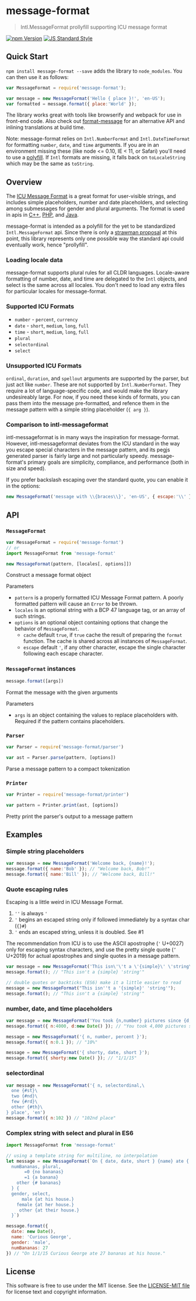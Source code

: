 # message-format

> Intl.MessageFormat prollyfill supporting ICU message format

[![npm Version][npm-image]][npm]
[![JS Standard Style][style-image]][style]


Quick Start
-----------

`npm install message-format --save` adds the library to `node_modules`. You can
then use it as follows:

```js
var MessageFormat = require('message-format');

var message = new MessageFormat('Hello { place }!', 'en-US');
var formatted = message.format({ place:'World' });
```

The library works great with tools like browserify and webpack for use in
front-end code. Also check out [format-message][format-message] for an
alternative API and inlining translations at build time.

Note: message-format relies on `Intl.NumberFormat` and `Intl.DateTimeFormat`
for formatting `number`, `date`, and `time` arguments. If you are in an
environment missing these (like node <= 0.10, IE < 11, or Safari) you'll
need to use a [polyfill][intl]. If `Intl` formats are missing, it falls
back on `toLocaleString` which may be the same as `toString`.


Overview
--------

The [ICU Message Format][icu-message] is a great format for user-visible
strings, and includes simple placeholders, number and date placeholders, and
selecting among submessages for gender and plural arguments. The format is
used in apis in [C++][icu-cpp], [PHP][icu-php], and [Java][icu-java].

message-format is intended as a polyfill for the yet to be standardized
`Intl.MessageFormat` api. Since there is only a [strawman proposal][proposal]
at this point, this library represents only one possible way the standard api
could eventually work, hence "prollyfill".

### Loading locale data

message-format supports plural rules for all CLDR languages. Locale-aware
formatting of number, date, and time are delegated to the `Intl` objects,
and select is the same across all locales. You don't need to load any extra
files for particular locales for message-format.

### Supported ICU Formats

* `number` - `percent`, `currency`
* `date` - `short`, `medium`, `long`, `full`
* `time` - `short`, `medium`, `long`, `full`
* `plural`
* `selectordinal`
* `select`

### Unsupported ICU Formats

`ordinal`, `duration`, and `spellout` arguments are supported by the parser,
but just act like `number`. These are not supported by `Intl.NumberFormat`.
They require a lot of language-specific code, and would make the library
undesireably large. For now, if you need these kinds of formats, you can pass
them into the message pre-formatted, and refence them in the message pattern
with a simple string placeholder (`{ arg }`).

### Comparison to intl-messageformat

intl-messageformat is in many ways the inspiration for message-format. However,
intl-messageformat deviates from the ICU standard in the way you escape special
characters in the message pattern, and its pegjs generated parser is fairly
large and not particularly speedy. message-format's primary goals are
simplicity, compliance, and performance (both in size and speed).

If you prefer backslash escaping over the standard quote, you can enable it in
the options:

```js
new MessageFormat('message with \\{braces\\}', 'en-US', { escape:'\\' })
```


API
---

### `MessageFormat`

```js
var MessageFormat = require('message-format')
// or
import MessageFormat from 'message-format'

new MessageFormat(pattern, [locales[, options]])
```

Construct a message format object

Parameters

- `pattern` is a properly formatted ICU Message Format pattern. A poorly formatted pattern will cause an `Error` to be thrown.
- `locales` is an optional string with a BCP 47 language tag, or an array of such strings.
- `options` is an optional object containing options that change the behavior of `MessageFormat`.
    - `cache` default `true`, if `true` cache the result of preparing the `format` function. The cache is shared across all instances of `MessageFormat`.
    - `escape` default `'`, if any other character, escape the single character following each escape character.

### `MessageFormat` instances

```js
message.format([args])
```

Format the message with the given arguments

Parameters

- `args` is an object containing the values to replace placeholders with. Required if the pattern contains placeholders.

### `Parser`

```js
var Parser = require('message-format/parser')

var ast = Parser.parse(pattern, [options])
```

Parse a message pattern to a compact tokenization

### `Printer`

```js
var Printer = require('message-format/printer')

var pattern = Printer.print(ast, [options])
```

Pretty print the parser's output to a message pattern


Examples
--------

### Simple string placeholders

```js
var message = new MessageFormat('Welcome back, {name}!');
message.format({ name:'Bob' }); // "Welcome back, Bob!"
message.format({ name:'Bill' }); // "Welcome back, Bill!"
```

### Quote escaping rules

Escaping is a little weird in ICU Message Format.

1. `''` is always `'`
2. `'` begins an escaped string only if followed immediately by a syntax char (`{}#`)
3. `'` ends an escaped string, unless it is doubled. See #1

The recommendation from ICU is to use the ASCII apostrophe (`'` U+0027) only
for escaping syntax characters, and use the pretty single quote (`’` U+2019)
for actual apostrophes and single quotes in a message pattern.

```js
var message = new MessageFormat('This isn\'\'t a \'{simple}\' \'string\'');
message.format(); // "This isn't a {simple} 'string'"

// double quotes or backticks (ES6) make it a little easier to read
message = new MessageFormat("This isn''t a '{simple}' 'string'");
message.format(); // "This isn't a {simple} 'string'"
```

### number, date, and time placeholders

```js
var message = new MessageFormat('You took {n,number} pictures since {d,date} {d,time}');
message.format({ n:4000, d:new Date() }); // "You took 4,000 pictures since Jan 1, 2015 9:33:04 AM"

message = new MessageFormat('{ n, number, percent }');
message.format({ n:0.1 }); // "10%"

message = new MessageFormat('{ shorty, date, short }');
message.format({ shorty:new Date() }); // "1/1/15"
```

### selectordinal

```js
var message = new MessageFormat('{ n, selectordinal,\
  one {#st}\
  two {#nd}\
  few {#rd}\
  other {#th}\
} place', 'en')
message.format({ n:102 }) // "102nd place"
```

### Complex string with select and plural in ES6

```js
import MessageFormat from 'message-format'

// using a template string for multiline, no interpolation
let message = new MessageFormat(`On { date, date, short } {name} ate {
  numBananas, plural,
       =0 {no bananas}
       =1 {a banana}
    other {# bananas}
  } {
  gender, select,
      male {at his house.}
    female {at her house.}
     other {at their house.}
  }`)

message.format({
  date: new Date(),
  name: 'Curious George',
  gender: 'male',
  numBananas: 27
}) // "On 1/1/15 Curious George ate 27 bananas at his house."
```


License
-------

This software is free to use under the MIT license.
See the [LICENSE-MIT file][LICENSE] for license text and copyright information.

[npm]: https://www.npmjs.org/package/message-format
[npm-image]: https://img.shields.io/npm/v/message-format.svg
[style]: https://github.com/feross/standard
[style-image]: https://img.shields.io/badge/code%20style-standard-brightgreen.svg
[format-message]: https://github.com/format-message/format-message
[icu-message]: http://userguide.icu-project.org/formatparse/messages
[icu-cpp]: http://icu-project.org/apiref/icu4c/classicu_1_1MessageFormat.html
[icu-php]: http://php.net/manual/en/class.messageformatter.php
[icu-java]: http://icu-project.org/apiref/icu4j/
[proposal]: http://wiki.ecmascript.org/doku.php?id=globalization:messageformatting
[intl]: https://github.com/andyearnshaw/Intl.js
[LICENSE]: https://github.com/format-message/format-message/blob/master/LICENSE-MIT
